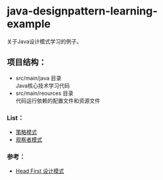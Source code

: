 # java-designpattern-learning-example
关于Java设计模式学习的例子。

## 项目结构：
- src/main/java 目录<br>
Java核心技术学习代码<br>
- src/main/reources 目录<br>
代码运行依赖的配置文件和资源文件

### List：
- [策略模式](src/main/java/com/java/designpattern/combining/combining.md)
- [观察者模式](src/main/java/com/java/designpattern/observer/observer.md)

### 参考：
- [Head First 设计模式](https://book.douban.com/subject/2243615/)
